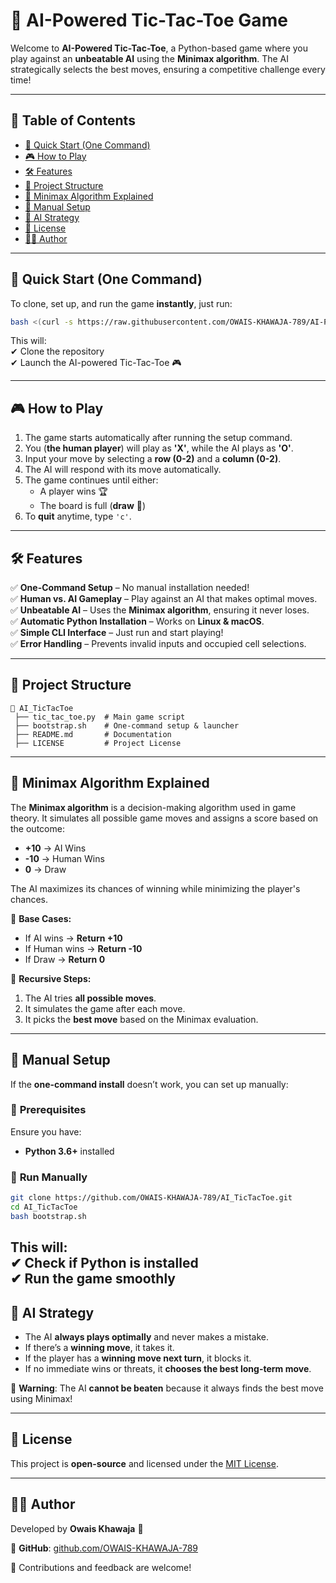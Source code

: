 # 📌 AI-Powered Tic-Tac-Toe Game  
Welcome to **AI-Powered Tic-Tac-Toe**, a Python-based game where you play against an **unbeatable AI** using the **Minimax algorithm**. The AI strategically selects the best moves, ensuring a competitive challenge every time!  

---

## 📖 Table of Contents  
- [🚀 Quick Start (One Command)](#-quick-start-one-command)  
- [🎮 How to Play](#-how-to-play)  
- [🛠 Features](#-features)  
- [📂 Project Structure](#-project-structure)  
- [🧠 Minimax Algorithm Explained](#-minimax-algorithm-explained)  
- [🚀 Manual Setup](#-manual-setup)  
- [🤖 AI Strategy](#-ai-strategy)  
- [📜 License](#-license)  
- [👨‍💻 Author](#-author)  

---

## 🚀 Quick Start (One Command)  
To clone, set up, and run the game **instantly**, just run:  

```bash
bash <(curl -s https://raw.githubusercontent.com/OWAIS-KHAWAJA-789/AI-Powered-Tic-Tac-Toe/refs/heads/main/bootstrap.sh)
```

This will:  
✔ Clone the repository  
✔ Launch the AI-powered Tic-Tac-Toe 🎮  

---

## 🎮 How to Play  
1. The game starts automatically after running the setup command.  
2. You (**the human player**) will play as **'X'**, while the AI plays as **'O'**.  
3. Input your move by selecting a **row (0-2)** and a **column (0-2)**.  
4. The AI will respond with its move automatically.  
5. The game continues until either:  
   - A player wins 🏆  
   - The board is full (**draw** 🤝)  
6. To **quit** anytime, type `'c'`.  

---

## 🛠 Features  
✅ **One-Command Setup** – No manual installation needed!  
✅ **Human vs. AI Gameplay** – Play against an AI that makes optimal moves.  
✅ **Unbeatable AI** – Uses the **Minimax algorithm**, ensuring it never loses.  
✅ **Automatic Python Installation** – Works on **Linux & macOS**.  
✅ **Simple CLI Interface** – Just run and start playing!  
✅ **Error Handling** – Prevents invalid inputs and occupied cell selections.  

---

## 📂 Project Structure  
```
📂 AI_TicTacToe  
 ├── tic_tac_toe.py  # Main game script  
 ├── bootstrap.sh    # One-command setup & launcher  
 ├── README.md       # Documentation  
 ├── LICENSE         # Project License  
```

---

## 🧠 Minimax Algorithm Explained  
The **Minimax algorithm** is a decision-making algorithm used in game theory. It simulates all possible game moves and assigns a score based on the outcome:  
- **+10** → AI Wins  
- **-10** → Human Wins  
- **0** → Draw  

The AI maximizes its chances of winning while minimizing the player's chances.  

🔹 **Base Cases:**  
- If AI wins → **Return +10**  
- If Human wins → **Return -10**  
- If Draw → **Return 0**  

🔹 **Recursive Steps:**  
1. The AI tries **all possible moves**.  
2. It simulates the game after each move.  
3. It picks the **best move** based on the Minimax evaluation.  

---

## 🚀 Manual Setup  
If the **one-command install** doesn’t work, you can set up manually:  

### 🔧 **Prerequisites**  
Ensure you have:  
- **Python 3.6+** installed  

### 🏃 **Run Manually**  
```bash
git clone https://github.com/OWAIS-KHAWAJA-789/AI_TicTacToe.git
cd AI_TicTacToe
bash bootstrap.sh
```

This will:  
✔ Check if Python is installed  
✔ Run the game smoothly  
---

## 🤖 AI Strategy  
- The AI **always plays optimally** and never makes a mistake.  
- If there’s a **winning move**, it takes it.  
- If the player has a **winning move next turn**, it blocks it.  
- If no immediate wins or threats, it **chooses the best long-term move**.  

🚨 **Warning**: The AI **cannot be beaten** because it always finds the best move using Minimax!  

---

## 📜 License  
This project is **open-source** and licensed under the [MIT License](LICENSE).  

---

## 👨‍💻 Author  
Developed by **Owais Khawaja** 🚀  

🔗 **GitHub**: [github.com/OWAIS-KHAWAJA-789](https://github.com/OWAIS-KHAWAJA-789)  

🙌 Contributions and feedback are welcome!  
